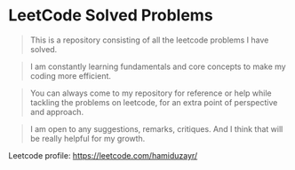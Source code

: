 # LeetCode Solved Problems

> This is a repository consisting of all the leetcode problems I have solved.

> I am constantly learning fundamentals and core concepts to make my coding more efficient.

> You can always come to my repository for reference or help while tackling the problems on leetcode, for an extra point of perspective and approach.

> I am open to any suggestions, remarks, critiques. And I think that will be really helpful for my growth.

Leetcode profile: https://leetcode.com/hamiduzayr/
